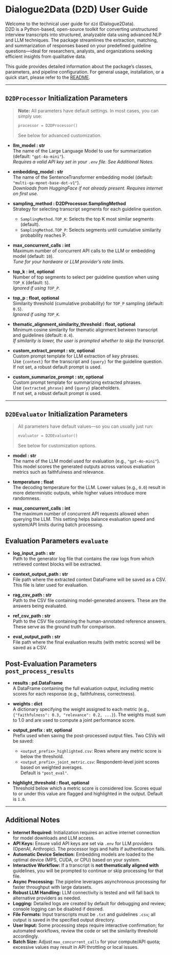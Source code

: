 # Dialogue2Data (D2D) User Guide

Welcome to the technical user guide for `d2d` (Dialogue2Data).  
D2D is a Python-based, open-source toolkit for converting unstructured interview transcripts into structured, analyzable data using advanced NLP and LLM techniques. The package streamlines the extraction, matching, and summarization of responses based on your predefined guideline questions—ideal for researchers, analysts, and organizations seeking efficient insights from qualitative data.

This guide provides detailed information about the package’s classes, parameters, and pipeline configuration. For general usage, installation, or a quick start, please refer to the [README](https://github.com/avalanche-strategy/D2D/blob/dom/final_report_cut_words/README.md).

---

## `D2DProcessor` Initialization Parameters

> **Note:** All parameters have default settings. In most cases, you can simply use:
> ```python
> processor = D2DProcessor()
> ```
> See below for advanced customization.

- **llm_model : str**  
  The name of the Large Language Model to use for summarization (default: `"gpt-4o-mini"`).  
  *Requires a valid API key set in your `.env` file. See Additional Notes.*

- **embedding_model : str**  
  The name of the SentenceTransformer embedding model (default: `"multi-qa-mpnet-base-dot-v1"`).  
  *Downloads from HuggingFace if not already present. Requires internet on first use.*

- **sampling_method : D2DProcessor.SamplingMethod**  
  Strategy for selecting transcript segments for each guideline question.  
  - `SamplingMethod.TOP_K`: Selects the top K most similar segments (default).
  - `SamplingMethod.TOP_P`: Selects segments until cumulative similarity probability reaches P.

- **max_concurrent_calls : int**  
  Maximum number of concurrent API calls to the LLM or embedding model (default: `10`).  
  *Tune for your hardware or LLM provider’s rate limits.*

- **top_k : int, optional**  
  Number of top segments to select per guideline question when using `TOP_K` (default: `5`).  
  *Ignored if using `TOP_P`.*

- **top_p : float, optional**  
  Similarity threshold (cumulative probability) for `TOP_P` sampling (default: `0.5`).  
  *Ignored if using `TOP_K`.*

- **thematic_alignment_similarity_threshold : float, optional**  
  Minimum cosine similarity for thematic alignment between transcript and guidelines (default: `0.4`).  
  *If similarity is lower, the user is prompted whether to skip the transcript.*

- **custom_extract_prompt : str, optional**  
  Custom prompt template for LLM extraction of key phrases.  
  Use `{context}` for the transcript and `{query}` for the guideline question.  
  If not set, a robust default prompt is used.

- **custom_summarize_prompt : str, optional**  
  Custom prompt template for summarizing extracted phrases.  
  Use `{extracted_phrase}` and `{query}` placeholders.  
  If not set, a robust default prompt is used.

---

## `D2DEvaluator` Initialization Parameters 

> All parameters have default values—so you can usually just run:  
> ```python
> evaluator = D2DEvaluator()
> ```
> See below for customization options.

- **model : str**  
  The name of the LLM model used for evaluation (e.g., `"gpt-4o-mini"`). This model scores the generated outputs across various evaluation metrics such as faithfulness and relevance.

- **temperature : float**  
  The decoding temperature for the LLM. Lower values (e.g., `0.0`) result in more deterministic outputs, while higher values introduce more randomness.

- **max_concurrent_calls : int**  
  The maximum number of concurrent API requests allowed when querying the LLM. This setting helps balance evaluation speed and system/API limits during batch processing.

## Evaluation Parameters `evaluate`

- **log_input_path : str**  
  Path to the generator log file that contains the raw logs from which retrieved context blocks will be extracted.

- **context_output_path : str**  
  File path where the extracted context DataFrame will be saved as a CSV. This file is later used for evaluation.

- **rag_csv_path : str**  
  Path to the CSV file containing model-generated answers. These are the answers being evaluated.

- **ref_csv_path : str**  
  Path to the CSV file containing the human-annotated reference answers. These serve as the ground truth for comparison.

- **eval_output_path : str**  
  File path where the final evaluation results (with metric scores) will be saved as a CSV.

## Post-Evaluation Parameters `post_process_results`

- **results : pd.DataFrame**  
  A DataFrame containing the full evaluation output, including metric scores for each response (e.g., faithfulness, correctness).

- **weights : dict**  
  A dictionary specifying the weight assigned to each metric (e.g., `{"faithfulness": 0.3, "relevance": 0.2, ...}`). The weights must sum to 1.0 and are used to compute a joint performance score.

- **output_prefix : str, optional**  
  Prefix used when saving the post-processed output files. Two CSVs will be saved:
  - `<output_prefix>_highlighted.csv`: Rows where any metric score is below the threshold.
  - `<output_prefix>_joint_metric.csv`: Respondent-level joint scores based on weighted averages.  
  Default is `"post_eval"`.

- **highlight_threshold : float, optional**  
  Threshold below which a metric score is considered low. Scores equal to or under this value are flagged and highlighted in the output. Default is `1.0`.

---

## Additional Notes

- **Internet Required:** Initialization requires an active internet connection for model downloads and LLM access.
- **API Keys:** Ensure valid API keys are set via `.env` for LLM providers (OpenAI, Anthropic). The processor logs and halts if authentication fails.
- **Automatic Device Selection:** Embedding models are loaded to the optimal device (MPS, CUDA, or CPU) based on your system.
- **Interactive Workflow:** If a transcript is **not thematically aligned with** guidelines, you will be prompted to continue or skip processing for that file.
- **Async Processing:** The pipeline leverages asynchronous processing for faster throughput with large datasets.
- **Robust LLM Handling:** LLM connectivity is tested and will fall back to alternative providers as needed. 
- **Logging:** Detailed logs are created by default for debugging and review; console logging can be disabled if desired.
- **File Formats:** Input transcripts must be `.txt` and guidelines `.csv`; all output is saved in the specified output directory.
- **User Input:** Some processing steps require interactive confirmation; for automated workflows, review the code or set the similarity threshold accordingly.
- **Batch Size:** Adjust `max_concurrent_calls` for your compute/API quota; excessive values may result in API throttling or local issues.
